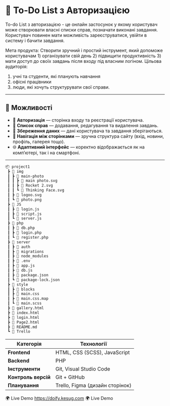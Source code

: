 # 📝 To-Do List з Авторизацією

To-do List з авторизацією - це онлайн застосунок у якому користувач може створювати власні списки справ, позначати виконані завдання. Користувач повинен мати можливість зареєструватися, увійти в систему і бачити завдання.

Мета продукта: Створити зручний і простий інструмент, який допоможе користувачам 1) організувати свій день 2) підвищити продуктивність 3) мати доступ до своїх завдань після входу під власним логіном.
Цільова аудиторія: 
1) учні та студенти, які планують навчання
2) офісні працівники
3) люди, які хочуть структурувати свої справи. 

---

## 🚀 Можливості

- 🔐 **Авторизація** — сторінка входу та реєстрації користувача.  
- 📝 **Список справ** — додавання, редагування та видалення завдань.  
- 💾 **Збереження даних** — дані користувача та завдання зберігаються.  
- 🧭 **Навігація між сторінками** — зручна структура сайту (вхід, новини, профіль, галерея тощо).  
- 🌐 **Адаптивний інтерфейс** — коректно відображається як на комп’ютері, так і на смартфоні.

---

```bash
📦 project1
 ┣ 📂 img
 ┃ ┣ 📂 main-photo
 ┃ ┃ ┣ 📄 main photo.svg
 ┃ ┃ ┣ 📄 Rocket 2.svg
 ┃ ┃ ┗ 📄 Thinking Face.svg
 ┃ ┣ 📄 logoo.svg
 ┃ ┗ 📄 photo.png
 ┣ 📂 JS
 ┃ ┣ 📄 login.js
 ┃ ┣ 📄 script.js
 ┃ ┗ 📄 server.js
 ┣ 📂 php
 ┃ ┣ 📄 db.php
 ┃ ┣ 📄 login.php
 ┃ ┗ 📄 register.php
 ┣ 📂 server
 ┃ ┣ 📂 auth
 ┃ ┣ 📂 migrations
 ┃ ┣ 📂 node_modules
 ┃ ┣ 📄 .env
 ┃ ┣ 📄 app.js
 ┃ ┣ 📄 db.js
 ┃ ┣ 📄 package.json
 ┃ ┗ 📄 package-lock.json
 ┣ 📂 style
 ┃ ┣ 📂 blocks
 ┃ ┣ 📄 main.css
 ┃ ┣ 📄 main.css.map
 ┃ ┗ 📄 main.scss
 ┣ 📄 gallery.html
 ┣ 📄 index.html
 ┣ 📄 login.html
 ┣ 📄 Page2.html
 ┣ 📄 README.md
 ┗ 📄 Trello
```


| Категорія           | Технології                      |
| ------------------- | ------------------------------- |
| **Frontend**        | HTML, CSS (SCSS), JavaScript    |
| **Backend**         | PHP                             |
| **Інструменти**     | Git, Visual Studio Code         |
| **Контроль версій** | Git + GitHub                    |
| **Планування**      | Trello, Figma (дизайн сторінок) |


🌍 Live Demo
https://doify.kesug.com
🌍 Live Demo
